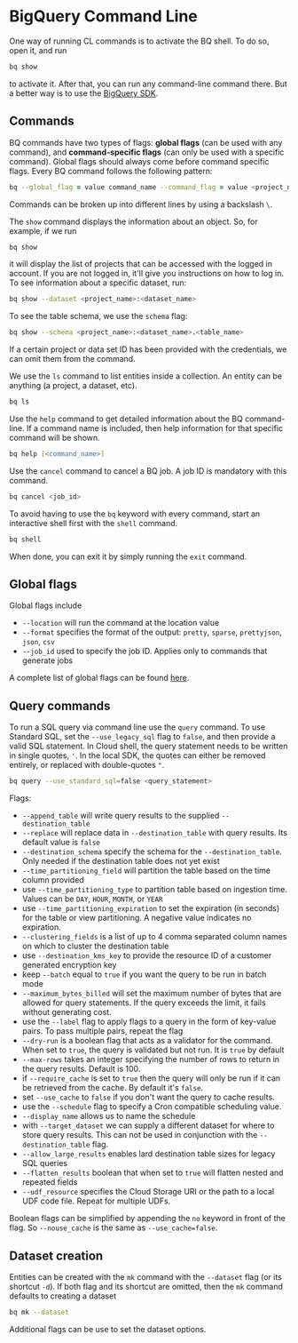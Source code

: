 # BigQuery Command Line

One way of running CL commands is to activate the BQ shell. To do so, open it, and run

``` zsh
bq show
```

to activate it. After that, you can run any command-line command there. But a better way is to use the [BigQuery SDK](https://cloud.google.com/sdk/docs/install).

## Commands

BQ commands have two types of flags: **global flags** (can be used with any command), and **command-specific flags** (can only be used with a specific command). Global flags should always come before command specific flags. Every BQ command follows the following pattern:

``` zsh
bq --global_flag = value command_name --command_flag = value <project_name>:<dataset_name>.<table_name>
```

Commands can be broken up into different lines by using a backslash `\`.

The `show` command displays the information about an object. So, for example, if we run

``` zsh
bq show
```

it will display the list of projects that can be accessed with the logged in account. If you are not logged in, it'll give you instructions on how to log in. To see information about a specific dataset, run:

``` zsh
bq show --dataset <project_name>:<dataset_name>
```

To see the table schema, we use the `schema` flag:

``` zsh
bq show --schema <project_name>:<dataset_name>.<table_name>
```

If a certain project or data set ID has been provided with the credentials, we can omit them from the command.

We use the `ls` command to list entities inside a collection. An entity can be anything (a project, a dataset, etc).

``` zsh
bq ls
```

Use the `help` command to get detailed information about the BQ command-line. If a command name is included, then help information for that specific command will be shown.

``` zsh
bq help [<command_name>]
```

Use the `cancel` command to cancel a BQ job. A job ID is mandatory with this command.

``` zsh
bq cancel <job_id>
```

To avoid having to use the `bq` keyword with every command, start an interactive shell first with the `shell` command.

``` zsh
bq shell
```

When done, you can exit it by simply running the `exit` command.

## Global flags

Global flags include

- `--location` will run the command at the location value
- `--format` specifies the format of the output: `pretty`, `sparse`, `prettyjson`, `json`, `csv`
- `--job_id` used to specify the job ID. Applies only to commands that generate jobs

A complete list of global flags can be found [here](https://cloud.google.com/bigquery/docs/reference/bq-cli-reference#bq_global_flags).

## Query commands

To run a SQL query via command line use the `query` command. To use Standard SQL, set the `--use_legacy_sql` flag to `false`, and then provide a valid SQL statement. In Cloud shell, the query statement needs to be written in single quotes, `'`. In the local SDK, the quotes can either be removed entirely, or replaced with double-quotes `"`.

``` zsh
bq query --use_standard_sql=false <query_statement>
```

Flags:

- `--append_table` will write query results to the supplied `--destination_table`
- `--replace` will replace data in `--destination_table` with query results. Its default value is `false`
- `--destination_schema` specify the schema for the `--destination_table`. Only needed if the destination table does not yet exist
- `--time_partitioning_field` will partition the table based on the time column provided
- use `--time_partitioning_type` to partition table based on ingestion time. Values can be `DAY`, `HOUR`, `MONTH`, or `YEAR`
- use `--time_partitioning_expiration` to set the expiration (in seconds) for the table or view partitioning. A negative value indicates no expiration.
- `--clustering_fields` is a list of up to 4 comma separated column names on which to cluster the destination table
- use `--destination_kms_key` to provide the resource ID of a customer generated encryption key
- keep `--batch` equal to `true` if you want the query to be run in batch mode
- `--maximum_bytes_billed` will set the maximum number of bytes that are allowed for query statements. If the query exceeds the limit, it fails without generating cost.
- use the `--label` flag to apply flags to a query in the form of key-value pairs. To pass multiple pairs, repeat the flag
- `--dry-run` is a boolean flag that acts as a validator for the command. When set to `true`, the query is validated but not run. It is `true` by default
- `--max-rows` takes an integer specifying the number of rows to return in the query results. Default is 100.
- if `--require_cache` is set to `true` then the query will only be run if it can be retrieved from the cache. By default it's `false`.
- set `--use_cache` to `false` if you don't want the query to cache results.
- use the `--schedule` flag to specify a Cron compatible scheduling value.
- `--display_name` allows us to name the schedule
- with `--target_dataset` we can supply a different dataset for where to store query results. This can not be used in conjunction with the `--destination_table` flag.
- `--allow_large_results` enables lard destination table sizes for legacy SQL queries
- `--flatten_results` boolean that when set to `true` will flatten nested and repeated fields
- `--udf_resource` specifies the Cloud Storage URI or the path to a local UDF code file. Repeat for multiple UDFs.

Boolean flags can be simplified by appending the `no` keyword in front of the flag. So `--nouse_cache` is the same as `--use_cache=false`.

## Dataset creation

Entities can be created with the `mk` command with the `--dataset` flag (or its shortcut `-d`). If both flag and its shortcut are omitted, then the `mk` command defaults to creating a dataset

``` zsh
bq mk --dataset
```

Additional flags can be use to set the dataset options.
